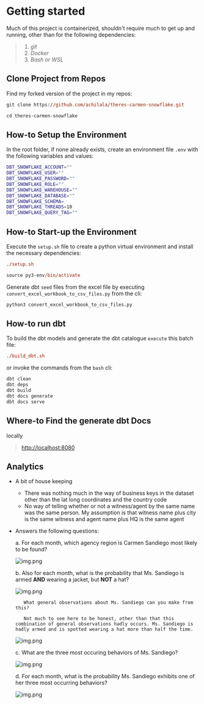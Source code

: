 # Getting started
Much of this project is containerized, shouldn't require much to get up and running, other than for the following dependencies:

> 1. _git_
> 2. _Docker_
> 2. _Bash or WSL_

## Clone Project from Repos
Find my forked version of the project in my repos:
```ps
git clone https://github.com/achilala/theres-carmen-snowflake.git

cd theres-carmen-snowflake
```

## How-to Setup the Environment
In the root folder, if none already exists, create an environment file `.env` with the following variables and values:
```sh
DBT_SNOWFLAKE_ACCOUNT=""
DBT_SNOWFLAKE_USER=""
DBT_SNOWFLAKE_PASSWORD=""
DBT_SNOWFLAKE_ROLE=""
DBT_SNOWFLAKE_WAREHOUSE=""
DBT_SNOWFLAKE_DATABASE=""
DBT_SNOWFLAKE_SCHEMA=
DBT_SNOWFLAKE_THREADS=10
DBT_SNOWFLAKE_QUERY_TAG=""
```

## How-to Start-up the Environment
Execute the `setup.sh` file to create a python virtual environment and install the necessary dependencies:
```ps
./setup.sh

source py3-env/bin/activate
```

Generate dbt `seed` files from the excel file by executing `convert_excel_workbook_to_csv_files.py` from the cli:
```ps
python3 convert_excel_workbook_to_csv_files.py
```

## How-to run dbt
To build the dbt models and generate the dbt catalogue `execute` this batch file:
```ps
./build_dbt.sh
```

or invoke the commands from the `bash` cli:

```ps
dbt clean
dbt deps
dbt build
dbt docs generate
dbt docs serve
```

## Where-to Find the generate dbt Docs
locally
> [http://localhost:8080](http://localhost:8080)

## Analytics

* A bit of house keeping
     - There was nothing much in the way of business keys in the dataset other than the lat long coordinates and the country code
     - No way of telling whether or not a witness/agent by the same name was the same person. My assumption is that witness name plus city is the same witness and agent name plus HQ is the same agent

* Answers the following questions:

    a. For each month, which agency region is Carmen Sandiego most likely to be found?
    
    ![img.png](docs/question_a_results.PNG)

    b. Also for each month, what is the probability that Ms. Sandiego is armed __AND__ wearing a jacket, but __NOT__ a hat?
    
    ![img.png](docs/question_b_results.PNG)

         What general observations about Ms. Sandiego can you make from this?

         Not much to see here to be honest, other than that this combination of general observations hadly occurs. Ms. Sandiego is hadly armed and is spotted wearing a hat more than half the time.

    ![img.png](docs/general_observation_stats.PNG)

    c. What are the three most occuring behaviors of Ms. Sandiego?

    ![img.png](docs/question_c_results.PNG)

    d. For each month, what is the probability Ms. Sandiego exhibits one of her three most occurring behaviors?
    
    ![img.png](docs/question_d_results.PNG)